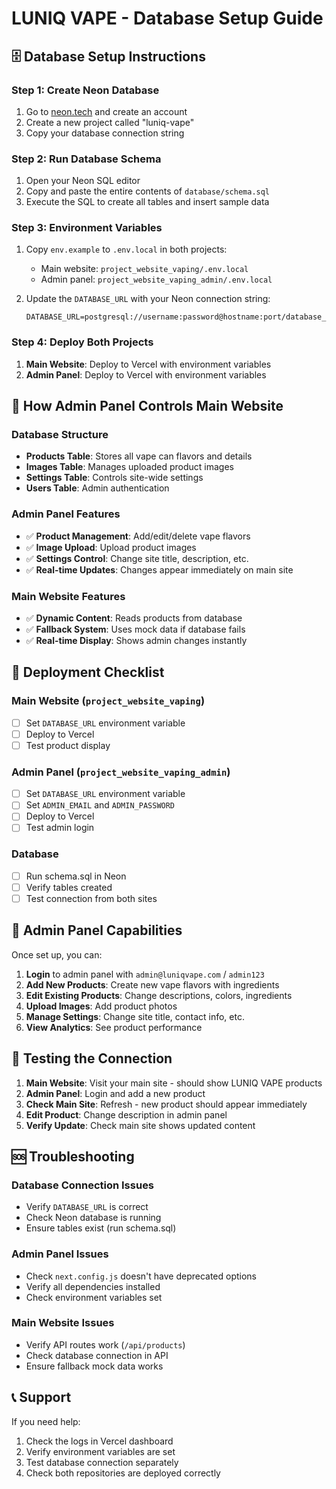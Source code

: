 # LUNIQ VAPE - Database Setup Guide

## 🗄️ Database Setup Instructions

### Step 1: Create Neon Database
1. Go to [neon.tech](https://neon.tech) and create an account
2. Create a new project called "luniq-vape"
3. Copy your database connection string

### Step 2: Run Database Schema
1. Open your Neon SQL editor
2. Copy and paste the entire contents of `database/schema.sql`
3. Execute the SQL to create all tables and insert sample data

### Step 3: Environment Variables
1. Copy `env.example` to `.env.local` in both projects:
   - Main website: `project_website_vaping/.env.local`
   - Admin panel: `project_website_vaping_admin/.env.local`

2. Update the `DATABASE_URL` with your Neon connection string:
   ```
   DATABASE_URL=postgresql://username:password@hostname:port/database_name
   ```

### Step 4: Deploy Both Projects
1. **Main Website**: Deploy to Vercel with environment variables
2. **Admin Panel**: Deploy to Vercel with environment variables

## 🔄 How Admin Panel Controls Main Website

### Database Structure
- **Products Table**: Stores all vape can flavors and details
- **Images Table**: Manages uploaded product images
- **Settings Table**: Controls site-wide settings
- **Users Table**: Admin authentication

### Admin Panel Features
- ✅ **Product Management**: Add/edit/delete vape flavors
- ✅ **Image Upload**: Upload product images
- ✅ **Settings Control**: Change site title, description, etc.
- ✅ **Real-time Updates**: Changes appear immediately on main site

### Main Website Features
- ✅ **Dynamic Content**: Reads products from database
- ✅ **Fallback System**: Uses mock data if database fails
- ✅ **Real-time Display**: Shows admin changes instantly

## 🚀 Deployment Checklist

### Main Website (`project_website_vaping`)
- [ ] Set `DATABASE_URL` environment variable
- [ ] Deploy to Vercel
- [ ] Test product display

### Admin Panel (`project_website_vaping_admin`)
- [ ] Set `DATABASE_URL` environment variable
- [ ] Set `ADMIN_EMAIL` and `ADMIN_PASSWORD`
- [ ] Deploy to Vercel
- [ ] Test admin login

### Database
- [ ] Run schema.sql in Neon
- [ ] Verify tables created
- [ ] Test connection from both sites

## 🔧 Admin Panel Capabilities

Once set up, you can:
1. **Login** to admin panel with `admin@luniqvape.com` / `admin123`
2. **Add New Products**: Create new vape flavors with ingredients
3. **Edit Existing Products**: Change descriptions, colors, ingredients
4. **Upload Images**: Add product photos
5. **Manage Settings**: Change site title, contact info, etc.
6. **View Analytics**: See product performance

## 📱 Testing the Connection

1. **Main Website**: Visit your main site - should show LUNIQ VAPE products
2. **Admin Panel**: Login and add a new product
3. **Check Main Site**: Refresh - new product should appear immediately
4. **Edit Product**: Change description in admin panel
5. **Verify Update**: Check main site shows updated content

## 🆘 Troubleshooting

### Database Connection Issues
- Verify `DATABASE_URL` is correct
- Check Neon database is running
- Ensure tables exist (run schema.sql)

### Admin Panel Issues
- Check `next.config.js` doesn't have deprecated options
- Verify all dependencies installed
- Check environment variables set

### Main Website Issues
- Verify API routes work (`/api/products`)
- Check database connection in API
- Ensure fallback mock data works

## 📞 Support

If you need help:
1. Check the logs in Vercel dashboard
2. Verify environment variables are set
3. Test database connection separately
4. Check both repositories are deployed correctly
